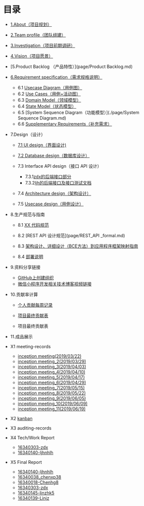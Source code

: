 # 目录
- [1.About（项目规划）](page/about.md)
- [2.Team profile（团队组建）](page/team_profile.md)
- [3.Investigation（项目前期调研）](./page/chenxp38_page/Investigation.md)
- [4.Vision（项目愿景）](page/vision.md)
- [5.Product Backlog （产品特性）](page/Product Backlog.md)
- [6.Requirement specification（需求规格说明）](page/product_requirement.md)
  - 6.1 [Usecase Diagram（用例图）](./page/Usecase_Diagram.md)
  - 6.2 [Use Cases（用例+活动图）](./page/chenxp38_page/Use_cases_details.md)
  - 6.3 [Domain Model（领域模型）](./page/DomainModel.md)
  - 6.4 [State Model（状态模型）](./page/State_Model.md)
  - 6.5 [System Sequence Diagram（功能模型）](./page/System Sequence Diagram.md)
  - 6.6 [Supplementary Requirements（补充需求）](./page/chenxp38_page/Supplementary_Requirements.md)
- 7.Design（设计）
  - [7.1 UI design（界面设计)](page/7.1UI-design.md)
  - [7.2 Database design（数据库设计）](./page/ljh_page/数据库.md)

  - 7.3 Interface API design（接口 API 设计）
    - 7.3.1[zdx的后端接口部分](https://moneydog.club:3336/swagger-ui.html)
    - 7.3.2[ljh的后端接口及接口测试文档](./page/ljh_page/API.md)
  - 7.4 [Architecture design（架构设计）](./page/Architecture_design.md)
  - 7.5 [Usecase design（用例设计）](./page/ljh_page/用例设计.md)
- 8.生产规范与指南
  - 8.1 [XX 代码规范](page/code_formal.md)
  
  - 8.2 [REST API 设计规范](page/REST_API _formal.md)

  - 8.3 [架构设计、详细设计（BCE方法）到应用程序框架映射指南](page/8.3part.md)

  - 8.4 [部署说明](page/deploy_file.md)
- 9.资料分享链接
  - [GitHub上创建组织](https://www.cnblogs.com/haore147/p/4219673.html)
  - [微信小程序开发相关技术博客视频链接](page/technique_learning.md)
- 10.贡献率计算
  - [个人贡献每周记录](https://docs.qq.com/sheet/DV1JYc2FLV2Rxc1hK?opendocxfrom=admin&tab=BB08J2)
  - [项目最终贡献表](./page/chenxp38_page/contribution_table.md)

  - 项目最终贡献表

- 11.成品展示
- X1 meeting-records

  - [inception meeting(2019/03/22)](./page/chenxp38_page/inception_meeting.md)
  - [inception meeting_2(2019/03/29)](./page/chenxp38_page/meeting_record_2.md)
  - [inception meeting_3(2019/04/03)](./page/chenxp38_page/meeting_record_3.md)
  - [inception meeting_4(2019/04/10)](./page/chenxp38_page/meeting_record_4.md)
  - [inception meeting_5(2019/04/17)](./page/chenxp38_page/meeting_record_5.md)
  - [inception meeting_6(2019/04/29)](./page/chenxp38_page/meeting_record_6.md)
  - [inception meeting_7(2019/05/15)](./page/chenxp38_page/meeting_record_7.md)
  - [inception meeting_8(2019/05/22)](./page/chenxp38_page/meeting_record_8.md)
  - [inception meeting_9(2019/06/05)](./page/chenxp38_page/meeting_record_9.md)
  - [inception meeting_10(2019/06/09)](./page/chenxp38_page/meeting_record_10.md)
  - [inception meeting_11(2019/06/19)](./page/chenxp38_page/meeting_record_11.md)
- X2 [kanban](https://github.com/ljhnhlh/ljhnhlh.github.io/projects)
- X3 auditing-records
- X4 Tech/Work Report
  - [16340303-zdx](page/zdx_note.md)
  - [16340140-ljhnhlh](./page/ljh_page/blog.md)
- X5 Final Report
  * [16340140-ljhnhlh](./page/ljh_page/FinalReport.md)
  * [16340038_chenxp38](./page/chenxp38_page/Final_report_16340038_chenxp38.md)
  * [16340018-Chenhg8](page/Chenhg.md)
  * [16340303-zdx](page/zdx_final_report.md)
  * [16340145-linzhk5](page/lzk_page/final_report.md)
  * [16340139-Linjz](./page/ljz_page/FinalReport.md)

